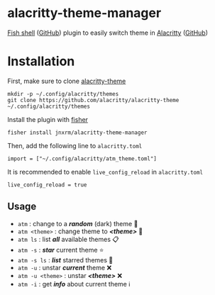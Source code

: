 # alacritty-theme-manager

[Fish shell](https://fishshell.com) ([GitHub](https://github.com/fish-shell/fish-shell)) plugin to easily switch theme in [Alacritty](https://alacritty.org) ([GitHub](https://github.com/alacritty/alacritty))

# Installation

First, make sure to clone [alacritty-theme](https://github.com/alacritty/alacritty-theme)

```
mkdir -p ~/.config/alacritty/themes
git clone https://github.com/alacritty/alacritty-theme ~/.config/alacritty/themes
```

Install the plugin with [fisher](https://github.com/jorgebucaran/awsm.fish)

```
fisher install jnxrm/alacritty-theme-manager
```

Then, add the following line to `alacritty.toml`

```
import = ["~/.config/alacritty/atm_theme.toml"]
```

It is recommended to enable `live_config_reload` in `alacritty.toml`

```
live_config_reload = true
```

## Usage

- `atm` : change to a **_random_** (dark) theme 🔀
- `atm <theme>` : change theme to **_\<theme\>_** 🌈
- `atm ls` : list **_all_** available themes 📋
- `atm -s` : **_star_** current theme ⭐️
- `atm -s ls` : **_list_** starred themes 🌟
- `atm -u` : unstar **_current_** theme ❌
- `atm -u <theme>` : unstar **_\<theme\>_** ❌
- `atm -i` : get **_info_** about current theme ℹ️
